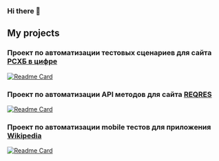 ### Hi there 👋

## My projects

### Проект по автоматизации тестовых сценариев для сайта [РСХБ в цифре](https://rshbdigital.ru/)
[![Readme Card](https://github-readme-stats.vercel.app/api/pin/?username=Goddartable&repo=qa_guru_21_DIPLOM_UI)](https://github.com/Goddartable/qa_guru_21_DIPLOM_UI)

### Проект по автоматизации API методов для сайта [REQRES](https://reqres.in/)

[![Readme Card](https://github-readme-stats.vercel.app/api/pin/?username=Goddartable&repo=qa_guru_21_DIPLOM_API)](https://github.com/Goddartable/qa_guru_21_DIPLOM_API)

### Проект по автоматизации mobile тестов для приложения [Wikipedia](https://ru.wikipedia.org/)

[![Readme Card](https://github-readme-stats.vercel.app/api/pin/?username=Goddartable&repo=qa_guru_21_DIPLOM_MOBILE)](https://github.com/Goddartable/qa_guru_21_DIPLOM_MOBILE)


<!--
**Goddartable/Goddartable** is a ✨ _special_ ✨ repository because its `README.md` (this file) appears on your GitHub profile.

Here are some ideas to get you started:

- 🔭 I’m currently working on ...
- 🌱 I’m currently learning ...
- 👯 I’m looking to collaborate on ...
- 🤔 I’m looking for help with ...
- 💬 Ask me about ...
- 📫 How to reach me: ...
- 😄 Pronouns: ...
- ⚡ Fun fact: ...
-->
